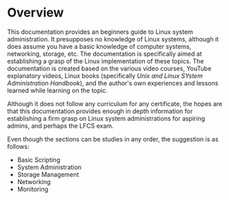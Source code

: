 # Overview
This documentation provides an beginners guide to Linux system administration. It presupposes no knowledge of Linux systems, although it does assume you have a basic knowledge of computer systems, networking, storage, etc. The documentation is specifically aimed at establishing a grasp of the Linux implementation of these topics. 
The documentation is created based on the various video courses, YouTube explanatory videos, Linux books (specifically *Unix and Linux SYstem Administration Handbook*), and the author's own experiences and lessons learned while learning on the topic. 

Although it does not follow any curriculum for any certificate, the hopes are that this documentation provides enough in depth information for establishing a firm grasp on Linux system administrations for aspiring admins, and perhaps the LFCS exam. 

Even though the sections can be studies in any order, the suggestion is as follows:
- Basic Scripting
- System Administration
- Storage Management
- Networking
- Monitoring 